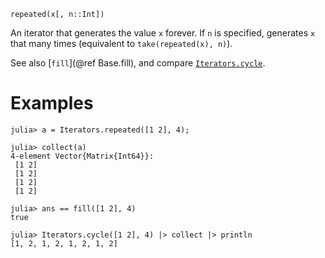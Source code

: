 ```
repeated(x[, n::Int])
```

An iterator that generates the value `x` forever. If `n` is specified, generates `x` that many times (equivalent to `take(repeated(x), n)`).

See also [`fill`](@ref Base.fill), and compare [`Iterators.cycle`](@ref).

# Examples

```jldoctest
julia> a = Iterators.repeated([1 2], 4);

julia> collect(a)
4-element Vector{Matrix{Int64}}:
 [1 2]
 [1 2]
 [1 2]
 [1 2]

julia> ans == fill([1 2], 4)
true

julia> Iterators.cycle([1 2], 4) |> collect |> println
[1, 2, 1, 2, 1, 2, 1, 2]
```
